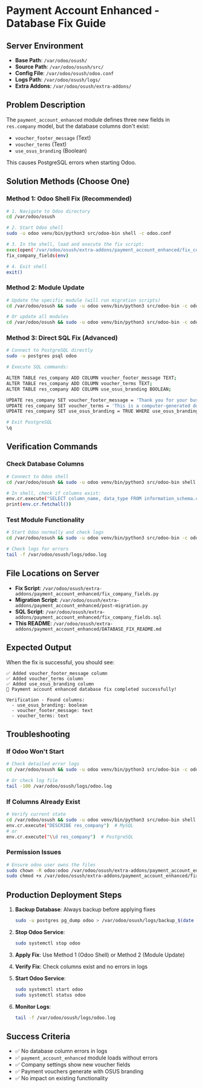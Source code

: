 # Payment Account Enhanced - Database Fix Guide

## Server Environment
- **Base Path**: `/var/odoo/osush/`
- **Source Path**: `/var/odoo/osush/src/`
- **Config File**: `/var/odoo/osush/odoo.conf`
- **Logs Path**: `/var/odoo/osush/logs/`
- **Extra Addons**: `/var/odoo/osush/extra-addons/`

## Problem Description
The `payment_account_enhanced` module defines three new fields in `res.company` model, but the database columns don't exist:
- `voucher_footer_message` (Text)
- `voucher_terms` (Text) 
- `use_osus_branding` (Boolean)

This causes PostgreSQL errors when starting Odoo.

## Solution Methods (Choose One)

### Method 1: Odoo Shell Fix (Recommended)
```bash
# 1. Navigate to Odoo directory
cd /var/odoo/osush

# 2. Start Odoo shell
sudo -u odoo venv/bin/python3 src/odoo-bin shell -c odoo.conf

# 3. In the shell, load and execute the fix script:
exec(open('/var/odoo/osush/extra-addons/payment_account_enhanced/fix_company_fields.py').read())
fix_company_fields(env)

# 4. Exit shell
exit()
```

### Method 2: Module Update
```bash
# Update the specific module (will run migration scripts)
cd /var/odoo/osush && sudo -u odoo venv/bin/python3 src/odoo-bin -c odoo.conf --no-http --stop-after-init --update payment_account_enhanced

# Or update all modules
cd /var/odoo/osush && sudo -u odoo venv/bin/python3 src/odoo-bin -c odoo.conf --no-http --stop-after-init --update all
```

### Method 3: Direct SQL Fix (Advanced)
```bash
# Connect to PostgreSQL directly
sudo -u postgres psql odoo

# Execute SQL commands:

ALTER TABLE res_company ADD COLUMN voucher_footer_message TEXT;
ALTER TABLE res_company ADD COLUMN voucher_terms TEXT;
ALTER TABLE res_company ADD COLUMN use_osus_branding BOOLEAN;

UPDATE res_company SET voucher_footer_message = 'Thank you for your business' WHERE voucher_footer_message IS NULL;
UPDATE res_company SET voucher_terms = 'This is a computer-generated document. No physical signature or stamp required for system verification.' WHERE voucher_terms IS NULL;
UPDATE res_company SET use_osus_branding = TRUE WHERE use_osus_branding IS NULL;

# Exit PostgreSQL
\q
```

## Verification Commands

### Check Database Columns

```bash
# Connect to Odoo shell
cd /var/odoo/osush && sudo -u odoo venv/bin/python3 src/odoo-bin shell -c odoo.conf

# In shell, check if columns exist:
env.cr.execute("SELECT column_name, data_type FROM information_schema.columns WHERE table_name='res_company' AND column_name IN ('voucher_footer_message', 'voucher_terms', 'use_osus_branding') ORDER BY column_name")
print(env.cr.fetchall())
```

### Test Module Functionality

```bash
# Start Odoo normally and check logs
cd /var/odoo/osush && sudo -u odoo venv/bin/python3 src/odoo-bin -c odoo.conf

# Check logs for errors
tail -f /var/odoo/osush/logs/odoo.log
```

## File Locations on Server

- **Fix Script**: `/var/odoo/osush/extra-addons/payment_account_enhanced/fix_company_fields.py`
- **Migration Script**: `/var/odoo/osush/extra-addons/payment_account_enhanced/post-migration.py`
- **SQL Script**: `/var/odoo/osush/extra-addons/payment_account_enhanced/fix_company_fields.sql`
- **This README**: `/var/odoo/osush/extra-addons/payment_account_enhanced/DATABASE_FIX_README.md`

## Expected Output

When the fix is successful, you should see:

```
✅ Added voucher_footer_message column
✅ Added voucher_terms column  
✅ Added use_osus_branding column
🎉 Payment account enhanced database fix completed successfully!

Verification - Found columns:
  - use_osus_branding: boolean
  - voucher_footer_message: text
  - voucher_terms: text
```

## Troubleshooting

### If Odoo Won't Start

```bash
# Check detailed error logs
cd /var/odoo/osush && sudo -u odoo venv/bin/python3 src/odoo-bin -c odoo.conf --log-level=debug

# Or check log file
tail -100 /var/odoo/osush/logs/odoo.log
```

### If Columns Already Exist

```bash
# Verify current state
cd /var/odoo/osush && sudo -u odoo venv/bin/python3 src/odoo-bin shell -c odoo.conf
env.cr.execute("DESCRIBE res_company")  # MySQL
# or
env.cr.execute("\\d res_company")  # PostgreSQL
```

### Permission Issues

```bash
# Ensure odoo user owns the files
sudo chown -R odoo:odoo /var/odoo/osush/extra-addons/payment_account_enhanced/
sudo chmod +x /var/odoo/osush/extra-addons/payment_account_enhanced/fix_company_fields.py
```

## Production Deployment Steps

1. **Backup Database**: Always backup before applying fixes

   ```bash
   sudo -u postgres pg_dump odoo > /var/odoo/osush/logs/backup_$(date +%Y%m%d_%H%M%S).sql
   ```

2. **Stop Odoo Service**:

   ```bash
   sudo systemctl stop odoo
   ```

3. **Apply Fix**: Use Method 1 (Odoo Shell) or Method 2 (Module Update)

4. **Verify Fix**: Check columns exist and no errors in logs

5. **Start Odoo Service**:

   ```bash
   sudo systemctl start odoo
   sudo systemctl status odoo
   ```

6. **Monitor Logs**:

   ```bash
   tail -f /var/odoo/osush/logs/odoo.log
   ```

## Success Criteria

- ✅ No database column errors in logs
- ✅ `payment_account_enhanced` module loads without errors  
- ✅ Company settings show new voucher fields
- ✅ Payment vouchers generate with OSUS branding
- ✅ No impact on existing functionality

